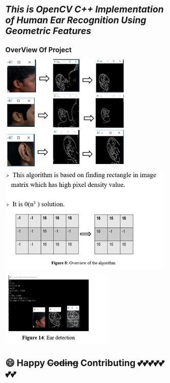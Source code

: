 # ***This is OpenCV C++ Implementation of Human Ear Recognition Using Geometric Features***



## OverView Of Project
![alt text](https://github.com/forhadsidhu/Human_Ear_detection/blob/master/1.PNG)





![alt text](https://github.com/forhadsidhu/Human_Ear_detection/blob/master/2.PNG)


![alt text](https://github.com/forhadsidhu/Human_Ear_detection/blob/master/3.PNG)





# :smile: Happy ~~Coding~~ Contributing :two_hearts::two_hearts::two_hearts::two_hearts::two_hearts::two_hearts::two_hearts:
